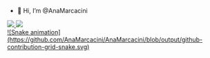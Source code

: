 - 👋 Hi, I’m @AnaMarcacini
<!--- - 👀 I’m interested in ...
- 🌱 I’m currently learning ...
- 💞️ I’m looking to collaborate on ...
- 📫 How to reach me ... --->

<!---
AnaMarcacini/AnaMarcacini is a ✨ special ✨ repository because its `README.md` (this file) appears on your GitHub profile.
You can click the Preview link to take a look at your changes.
--->


 <!------> <div style="justify-content:space-between">

  <a href="https://www.linkedin.com/in/ana-helena-marcacini-a06387178">
  <img height="50%" src="https://github-readme-stats.vercel.app/api?username=AnaMarcacini&show_icons=true&theme=dracula&include_all_commits=true&count_private=true"/>
  <img height="30%" src="https://github-readme-stats.vercel.app/api/top-langs/?username=AnaMarcacini&layout=compact&langs_count=7&theme=dracula"/>
</div>
 ![Snake animation](https://github.com/AnaMarcacini/AnaMarcacini/blob/output/github-contribution-grid-snake.svg)
 
<!--  ![Snake animation](https://github.com/rafaballerini/rafaballerini/blob/output/github-contribution-grid-snake.svg) -->
 
</div>
</div>

